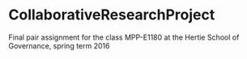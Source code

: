 # CollaborativeResearchProject
Final pair assignment for the class MPP-E1180 at the Hertie School of Governance, spring term 2016
